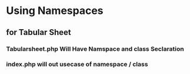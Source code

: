 # Using Namespaces

## for Tabular Sheet
### Tabularsheet.php Will Have Namspace and class Seclaration
### index.php will out usecase of namespace / class
